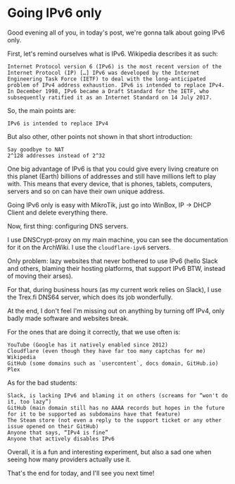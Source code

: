 # Going IPv6 only

Good evening all of you, in today's post, we're gonna talk about going IPv6 only.

First, let's remind ourselves what is IPv6. Wikipedia describes it as such:

    Internet Protocol version 6 (IPv6) is the most recent version of the Internet Protocol (IP) […] IPv6 was developed by the Internet Engineering Task Force (IETF) to deal with the long-anticipated problem of IPv4 address exhaustion. IPv6 is intended to replace IPv4. In December 1998, IPv6 became a Draft Standard for the IETF, who subsequently ratified it as an Internet Standard on 14 July 2017.

So, the main points are:

    IPv6 is intended to replace IPv4

But also other, other points not shown in that short introduction:

    Say goodbye to NAT
    2^128 addresses instead of 2^32

One big advantage of IPv6 is that you could give every living creature on this planet (Earth) billions of addresses and still have millions left to play with. This means that every device, that is phones, tablets, computers, servers and so on can have their own unique address.

Going IPv6 only is easy with MikroTik, just go into WinBox, IP → DHCP Client and delete everything there.

Now, first thing: configuring DNS servers.

I use DNSCrypt-proxy on my main machine, you can see the documentation for it on the ArchWiki. I use the `cloudflare-ipv6` servers.

Only problem: lazy websites that never bothered to use IPv6 (hello Slack and others, blaming their hosting platforms, that support IPv6 BTW, instead of moving their arses).

For that, during business hours (as my current work relies on Slack), I use the Trex.fi DNS64 server, which does its job wonderfully.

At the end, I don't feel I'm missing out on anything by turning off IPv4, only badly made software and websites break.

For the ones that are doing it correctly, that we use often is:

    YouTube (Google has it natively enabled since 2012)
    Cloudflare (even though they have far too many captchas for me)
    Wikipedia
    GitHub (some domains such as `usercontent`, docs domain, GitHub.io)
    Plex

As for the bad students:

    Slack, is lacking IPv6 and blaming it on others (screams for “won't do it, too lazy”)
    GitHub (main domain still has no AAAA records but hopes in the future for it to be supported as subdomains have that feature)
    The Steam store (not even a reply to the support ticket or any other issue opened on their GitHub)
    Anyone that says, “IPv4 is fine”
    Anyone that actively disables IPv6

Overall, it is a fun and interesting experiment, but also a sad one when seeing how many providers actually use it.

That's the end for today, and I'll see you next time!
